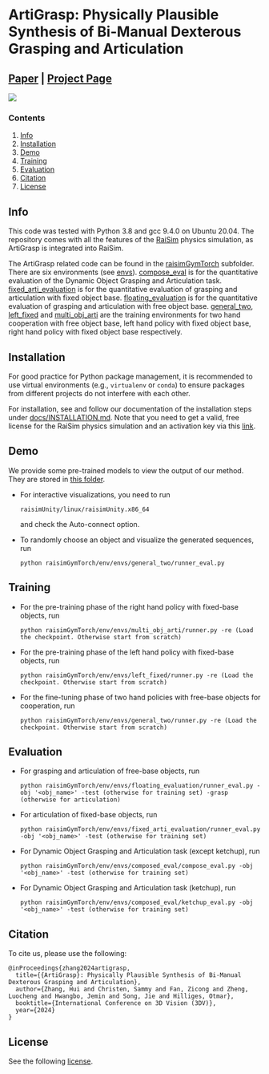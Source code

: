 # ArtiGrasp: Physically Plausible Synthesis of Bi-Manual Dexterous Grasping and Articulation

## [Paper](https://arxiv.org/pdf/2309.03891.pdf) | [Project Page](https://eth-ait.github.io/artigrasp/)

<img src="docs/image/teaser.jpg" /> 

### Contents

1. [Info](#info)
2. [Installation](#installation)
3. [Demo](#demo)
4. [Training](#training)
5. [Evaluation](#evaluation)
6. [Citation](#citation)
7. [License](#license)

## Info

This code was tested with Python 3.8 and gcc 9.4.0 on Ubuntu 20.04. The repository comes with all the features of the [RaiSim](https://raisim.com/) physics simulation, as ArtiGrasp is integrated into RaiSim.

The ArtiGrasp related code can be found in the [raisimGymTorch](./raisimGymTorch) subfolder. There are six environments (see [envs](./raisimGymTorch/raisimGymTorch/env/envs/)). [compose_eval](./raisimGymTorch/raisimGymTorch/env/envs/compose_eval) is for the quantitative evaluation of the Dynamic Object Grasping and Articulation task. [fixed_arti_evaluation](./raisimGymTorch/raisimGymTorch/env/envs/fixed_arti_evaluation) is for the quantitative evaluation of grasping and articulation with fixed object base.  [floating_evaluation](./raisimGymTorch/raisimGymTorch/env/envs/floating_evaluation) is for the quantitative evaluation of grasping and articulation with free object base.  [general_two](./raisimGymTorch/raisimGymTorch/env/envs/general_two), [left_fixed](./raisimGymTorch/raisimGymTorch/env/envs/left_fixed) and [multi_obj_arti](./raisimGymTorch/raisimGymTorch/env/envs/multi_obj_arti) are the training environments for two hand cooperation with free object base, left hand policy with fixed object base, right hand policy with fixed object base respectively.

## Installation


For good practice for Python package management, it is recommended to use virtual environments (e.g., `virtualenv` or `conda`) to ensure packages from different projects do not interfere with each other.

For installation, see and follow our documentation of the installation steps under [docs/INSTALLATION.md](./docs/INSTALLATION.md). Note that you need to get a valid, free license for the RaiSim physics simulation and an activation key via this [link](https://docs.google.com/forms/d/e/1FAIpQLSc1FjnRj4BV9xSTgrrRH-GMDsio_Um4DmD0Yt12MLNAFKm12Q/viewform). 

## Demo

We provide some pre-trained models to view the output of our method. They are stored in [this folder](./raisimGymTorch/data_all/). 

+ For interactive visualizations, you need to run

  ```Shell
  raisimUnity/linux/raisimUnity.x86_64
  ```

  and check the Auto-connect option.

+ To randomly choose an object and visualize the generated sequences, run

  ```Shell
  python raisimGymTorch/env/envs/general_two/runner_eval.py
  ```

## Training

- For the pre-training phase of the right hand policy with fixed-base objects, run

  ```Shell
  python raisimGymTorch/env/envs/multi_obj_arti/runner.py -re (Load the checkpoint. Otherwise start from scratch)
  ```

- For the pre-training phase of the left hand policy with fixed-base objects, run

  ```Shell
  python raisimGymTorch/env/envs/left_fixed/runner.py -re (Load the checkpoint. Otherwise start from scratch)
  ```

- For the fine-tuning phase of two hand policies with free-base objects for cooperation, run

  ```Shell
  python raisimGymTorch/env/envs/general_two/runner.py -re (Load the checkpoint. Otherwise start from scratch)
  ```

## Evaluation

- For grasping and articulation of free-base objects, run

  ```Shell
  python raisimGymTorch/env/envs/floating_evaluation/runner_eval.py -obj '<obj_name>' -test (otherwise for training set) -grasp (otherwise for articulation)
  ```

- For articulation of fixed-base objects, run

  ```Shell
  python raisimGymTorch/env/envs/fixed_arti_evaluation/runner_eval.py -obj '<obj_name>' -test (otherwise for training set)
  ```

- For Dynamic Object Grasping and Articulation task (except ketchup), run

  ```Shell
  python raisimGymTorch/env/envs/composed_eval/compose_eval.py -obj '<obj_name>' -test (otherwise for training set)
  ```

- For Dynamic Object Grasping and Articulation task (ketchup), run

  ```Shell
  python raisimGymTorch/env/envs/composed_eval/ketchup_eval.py -obj '<obj_name>' -test (otherwise for training set)
  ```

## Citation

To cite us, please use the following:

```
@inProceedings{zhang2024artigrasp,
  title={{ArtiGrasp}: Physically Plausible Synthesis of Bi-Manual Dexterous Grasping and Articulation},
  author={Zhang, Hui and Christen, Sammy and Fan, Zicong and Zheng, Luocheng and Hwangbo, Jemin and Song, Jie and Hilliges, Otmar},
  booktitle={International Conference on 3D Vision (3DV)},
  year={2024}
}
```

## License

See the following [license](LICENSE.md).







